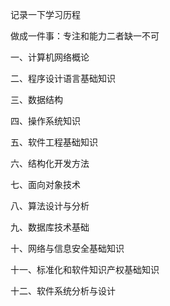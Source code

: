 记录一下学习历程

做成一件事：专注和能力二者缺一不可

一、计算机网络概论

二、程序设计语言基础知识

三、数据结构

四、操作系统知识

五、软件工程基础知识

六、结构化开发方法

七、面向对象技术

八、算法设计与分析

九、数据库技术基础

十、网络与信息安全基础知识

十一、标准化和软件知识产权基础知识

十二、软件系统分析与设计